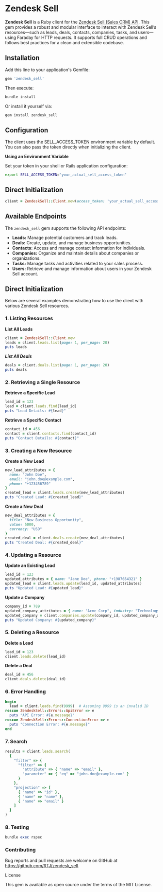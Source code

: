 # Zendesk Sell

**Zendesk Sell** is a Ruby client for the [Zendesk Sell (Sales CRM) API](https://developer.zendesk.com/api-reference/sales-crm/resources/introduction/). This gem provides a robust and modular interface to interact with Zendesk Sell’s resources—such as leads, deals, contacts, companies, tasks, and users—using Faraday for HTTP requests. It supports full CRUD operations and follows best practices for a clean and extensible codebase.

## Installation

Add this line to your application's Gemfile:

```ruby
gem 'zendesk_sell'
```

Then execute:

```bash
bundle install
```

Or install it yourself via:

```bash
gem install zendesk_sell
```

## Configuration

The client uses the SELL_ACCESS_TOKEN environment variable by default. You can also pass the token directly when initializing the client.

**Using an Environment Variable**

Set your token in your shell or Rails application configuration:

```bash
export SELL_ACCESS_TOKEN="your_actual_sell_access_token"
```

## Direct Initialization

```ruby
client = ZendeskSell::Client.new(access_token: 'your_actual_sell_access_token')
```

## Available Endpoints

The `zendesk_sell` gem supports the following API endpoints:

- **Leads:** Manage potential customers and track leads.
- **Deals:** Create, update, and manage business opportunities.
- **Contacts:** Access and manage contact information for individuals.
- **Companies:** Organize and maintain details about companies or organizations.
- **Tasks:** Manage tasks and activities related to your sales process.
- **Users:** Retrieve and manage information about users in your Zendesk Sell account.

## Direct Initialization

Below are several examples demonstrating how to use the client with various Zendesk Sell resources.

### 1. Listing Resources

**List All Leads**

```ruby
client = ZendeskSell::Client.new
leads = client.leads.list(page: 1, per_page: 20)
puts leads
```

***List All Deals***

```ruby
deals = client.deals.list(page: 1, per_page: 20)
puts deals
```

### 2. Retrieving a Single Resource

**Retrieve a Specific Lead**

```ruby
lead_id = 123
lead = client.leads.find(lead_id)
puts "Lead Details: #{lead}"
```

**Retrieve a Specific Contact**

```ruby
contact_id = 456
contact = client.contacts.find(contact_id)
puts "Contact Details: #{contact}"
```

### 3. Creating a New Resource

**Create a New Lead**

```ruby
new_lead_attributes = {
  name: "John Doe",
  email: "john.doe@example.com",
  phone: "+123456789"
}
created_lead = client.leads.create(new_lead_attributes)
puts "Created Lead: #{created_lead}"
```

**Create a New Deal**

```ruby
new_deal_attributes = {
  title: "New Business Opportunity",
  value: 5000,
  currency: "USD"
}
created_deal = client.deals.create(new_deal_attributes)
puts "Created Deal: #{created_deal}"
```

### 4. Updating a Resource

**Update an Existing Lead**

```ruby
lead_id = 123
updated_attributes = { name: "Jane Doe", phone: "+1987654321" }
updated_lead = client.leads.update(lead_id, updated_attributes)
puts "Updated Lead: #{updated_lead}"
```

**Update a Company**

```ruby
company_id = 789
updated_company_attributes = { name: "Acme Corp", industry: "Technology" }
updated_company = client.companies.update(company_id, updated_company_attributes)
puts "Updated Company: #{updated_company}"
```

### 5. Deleting a Resource

**Delete a Lead**

```ruby
lead_id = 123
client.leads.delete(lead_id)
```

**Delete a Deal**

```ruby
deal_id = 456
client.deals.delete(deal_id)
```

### 6. Error Handling


```ruby
begin
  lead = client.leads.find(9999)  # Assuming 9999 is an invalid ID
rescue ZendeskSell::Errors::ApiError => e
  puts "API Error: #{e.message}"
rescue ZendeskSell::Errors::ConnectionError => e
  puts "Connection Error: #{e.message}"
end
```

### 7. Search 

```ruby
results = client.leads.search(
  {
    "filter" => {
      "filter" => {
        "attribute" => { "name" => "email" },
        "parameter" => { "eq" => "john.doe@example.com" }
      }
    },
    "projection" => [
      { "name" => "id" },
      { "name" => "name" },
      { "name" => "email" }
    ]
  }
)
```

### 8. Testing

```ruby
bundle exec rspec
```


### Contributing

Bug reports and pull requests are welcome on GitHub at <https://github.com/RTJ/zendesk_sell>.

License

This gem is available as open source under the terms of the MIT License.

